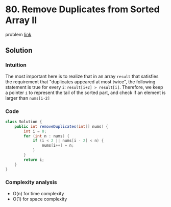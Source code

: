 # 80. Remove Duplicates from Sorted Array II
problem [link](https://leetcode.com/problems/remove-duplicates-from-sorted-array-ii/)

## Solution
### Intuition
The most important here is to realize that in an array `result` that satisfies the requirement that "duplicates appeared at most twice",
the following statement is true for every `i`: `result[i+2] > result[i]`. Therefore, we keep a pointer `i` to represent the tail of the sorted part, and check if an element is larger than `nums[i-2]`

### Code
```java
class Solution {
    public int removeDuplicates(int[] nums) {
        int i = 0;
        for (int n : nums) {
            if (i < 2 || nums[i - 2] < n) {
                nums[i++] = n;
            }
        }
        return i;
    }
}
```

### Complexity analysis
* O(n) for time complexity
* O(1) for space complexity
